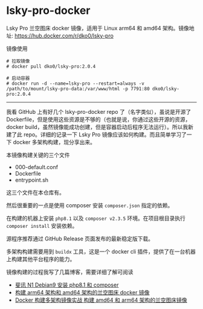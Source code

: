 # lsky-pro-docker
Lsky Pro 兰空图床 docker 镜像，适用于 Linux arm64 和 amd64 架构。镜像地址: https://hub.docker.com/r/dko0/lsky-pro

镜像使用

```
# 拉取镜像
# docker pull dko0/lsky-pro:2.0.4

# 启动容器
# docker run -d --name=lsky-pro --restart=always -v /path/to/mount/lsky-pro-data:/var/www/html -p 7791:80 dko0/lsky-pro:2.0.4
```

---

我看 GitHub 上有好几个 lsky-pro-docker repo 了（名字类似），虽说是开源了 Dockerfile，但是使用这些资源是不够的（也就是说，你通过这些开源的资源，docker build，虽然镜像能成功创建，但是容器启动后程序无法运行）。所以我新建了此 repo。详细的记录一下 Lsky Pro 镜像应该如何构建。而且简单学习了一下 docker 多架构构建，现分享出来。

本镜像构建关键的三个文件

- 000-default.conf
- Dockerfile
- entrypoint.sh

这三个文件在本仓库有。

然后很重要的一点是使用 composer 安装 `composer.json` 指定的依赖。

在构建的机器上安装 `php8.1` 以及 `composer v2.3.5` 环境。在项目根目录执行 `composer install` 安装依赖。

源程序推荐通过 GitHub Release 页面发布的最新稳定版下载。

多架构构建需要用到 `buildx` 工具，这是一个 docker cli 插件，提供了在一台机器上构建其他平台程序的能力。

镜像构建的过程我写了几篇博客，需要详细了解可阅读

- [斐讯 N1 Debian9 安装 php8.1 和 composer](https://hellodk.cn/post/1032)
- [构建 arm64 架构和 amd64 架构的兰空图床 docker 镜像](https://hellodk.cn/post/1034)
- [Docker 构建多架构镜像实战 构建 amd64 和 arm64 架构的兰空图床镜像](https://hellodk.cn/post/1037)
